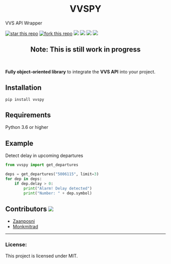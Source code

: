 <h1 align="center">VVSPY</h1>
<p align="center">
<p>VVS API Wrapper</p>
<a href="https://github.com/zaanposni/vvs"><img alt="star this repo" src="https://img.shields.io/github/stars/zaanposni/vvs" /></a>
<a href="https://github.com/zaanposni/vvs/fork"><img alt="fork this repo" src="https://img.shields.io/github/forks/zaanposni/vvs" /></a>
<img src="https://img.shields.io/badge/api-vvs-orange" />
<img src="https://img.shields.io/pypi/pyversions/vvspy" />
<img src="https://img.shields.io/pypi/v/vvspy" />
<a href="https://github.com/zaanposni/vvs/blob/dev/LICENSE"><img src="https://img.shields.io/github/license/zaanposni/vvs.svg"/></a>
<h2 align="center">Note: This is still work in progress</h2><br />

**Fully object-oriented library** to integrate the **VVS API** into your project.


## Installation

```
pip install vvspy
```

## Requirements

Python 3.6 or higher

## Example
Detect delay in upcoming departures
```python
from vvspy import get_departures

deps = get_departures("5006115", limit=3)
for dep in deps:
    if dep.delay > 0:
        print("Alarm! Delay detected")
        print("Number: " + dep.symbol)
```

## Contributors <img src="https://img.shields.io/badge/contributions-welcome-brightgreen.svg?style=flat"/>

- <a href="https://github.com/zaanposni">Zaanposni</a>
- <a href="https://github.com/Monkmitrad">Monkmitrad</a>
<hr />

### License:

This project is licensed under MIT.